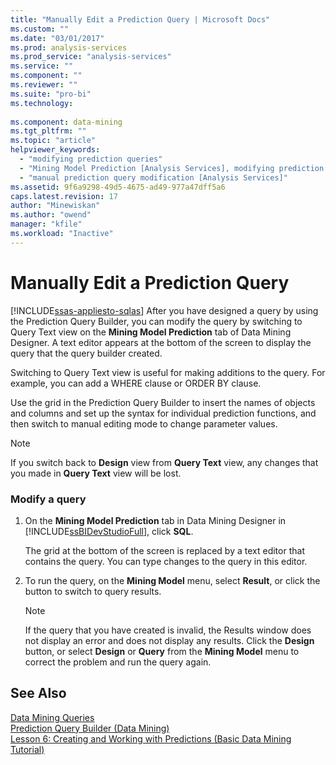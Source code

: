 ```yaml
---
title: "Manually Edit a Prediction Query | Microsoft Docs"
ms.custom: ""
ms.date: "03/01/2017"
ms.prod: analysis-services
ms.prod_service: "analysis-services"
ms.service: ""
ms.component: ""
ms.reviewer: ""
ms.suite: "pro-bi"
ms.technology: 
  
ms.component: data-mining
ms.tgt_pltfrm: ""
ms.topic: "article"
helpviewer_keywords: 
  - "modifying prediction queries"
  - "Mining Model Prediction [Analysis Services], modifying prediction queries"
  - "manual prediction query modification [Analysis Services]"
ms.assetid: 9f6a9298-49d5-4675-ad49-977a47dff5a6
caps.latest.revision: 17
author: "Minewiskan"
ms.author: "owend"
manager: "kfile"
ms.workload: "Inactive"
---
```

# Manually Edit a Prediction Query
[!INCLUDE[ssas-appliesto-sqlas](../../includes/ssas-appliesto-sqlas.md)]
  After you have designed a query by using the Prediction Query Builder, you can modify the query by switching to Query Text view on the **Mining Model Prediction** tab of Data Mining Designer. A text editor appears at the bottom of the screen to display the query that the query builder created.  
  
 Switching to Query Text view is useful for making additions to the query. For example, you can add a WHERE clause or ORDER BY clause.  
  
 Use the grid in the Prediction Query Builder to insert the names of objects and columns and set up the syntax for individual prediction functions, and then switch to manual editing mode to change parameter values.  
  
> [!NOTE]  
>  If you switch back to **Design** view from **Query Text** view, any changes that you made in **Query Text** view will be lost.  
  
### Modify a query  
  
1.  On the **Mining Model Prediction** tab in Data Mining Designer in [!INCLUDE[ssBIDevStudioFull](../../includes/ssbidevstudiofull-md.md)], click **SQL**.  
  
     The grid at the bottom of the screen is replaced by a text editor that contains the query. You can type changes to the query in this editor.  
  
2.  To run the query, on the **Mining Model** menu, select **Result**, or click the button to switch to query results.  
  
    > [!NOTE]  
    >  If the query that you have created is invalid, the Results window does not display an error and does not display any results. Click the **Design** button, or select **Design** or **Query** from the **Mining Model** menu to correct the problem and run the query again.  
  
## See Also  
 [Data Mining Queries](../../analysis-services/data-mining/data-mining-queries.md)   
 [Prediction Query Builder &#40;Data Mining&#41;](http://msdn.microsoft.com/library/12900d49-db88-48bb-a5f4-0a9a172bc126)   
 [Lesson 6: Creating and Working with Predictions &#40;Basic Data Mining Tutorial&#41;](http://msdn.microsoft.com/library/b213cb58-2c40-4c89-b08b-d3c36a4afad3)  
  
  
